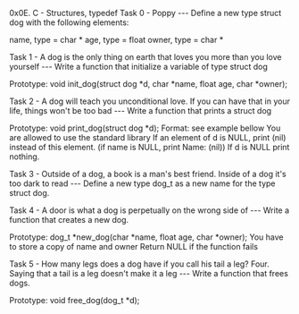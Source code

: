 0x0E. C - Structures, typedef Task 0 - Poppy --- Define a new type struct dog with the following elements:



name, type = char * age, type = float owner, type = char *



Task 1 - A dog is the only thing on earth that loves you more than you love yourself --- Write a function that initialize a variable of type struct dog



Prototype: void init_dog(struct dog *d, char *name, float age, char *owner);



Task 2 - A dog will teach you unconditional love. If you can have that in your life, things won't be too bad --- Write a function that prints a struct dog



Prototype: void print_dog(struct dog *d); Format: see example bellow You are allowed to use the standard library If an element of d is NULL, print (nil) instead of this element. (if name is NULL, print Name: (nil)) If d is NULL print nothing.



Task 3 - Outside of a dog, a book is a man's best friend. Inside of a dog it's too dark to read --- Define a new type dog_t as a new name for the type struct dog.



Task 4 - A door is what a dog is perpetually on the wrong side of --- Write a function that creates a new dog.



Prototype: dog_t *new_dog(char *name, float age, char *owner); You have to store a copy of name and owner Return NULL if the function fails



Task 5 - How many legs does a dog have if you call his tail a leg? Four. Saying that a tail is a leg doesn't make it a leg --- Write a function that frees dogs.



Prototype: void free_dog(dog_t *d);
